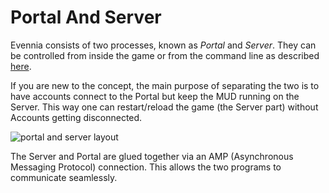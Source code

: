 # Portal And Server


Evennia consists of two processes, known as *Portal* and *Server*.  They can be controlled from
inside the game or from the command line as described [here](./Start-Stop-Reload).

If you are new to the concept, the main purpose of separating the two is to have accounts connect to
the Portal but keep the MUD running on the Server. This way one can restart/reload the game (the
Server part) without Accounts getting disconnected.

![portal and server layout](https://474a3b9f-a-62cb3a1a-s-sites.googlegroups.com/site/evenniaserver/file-cabinet/evennia_server_portal.png)

The Server and Portal are glued together via an AMP (Asynchronous Messaging Protocol) connection.
This allows the two programs to communicate seamlessly.
